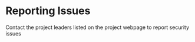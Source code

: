 # Reporting Issues

Contact the project leaders listed on the project webpage to report security issues